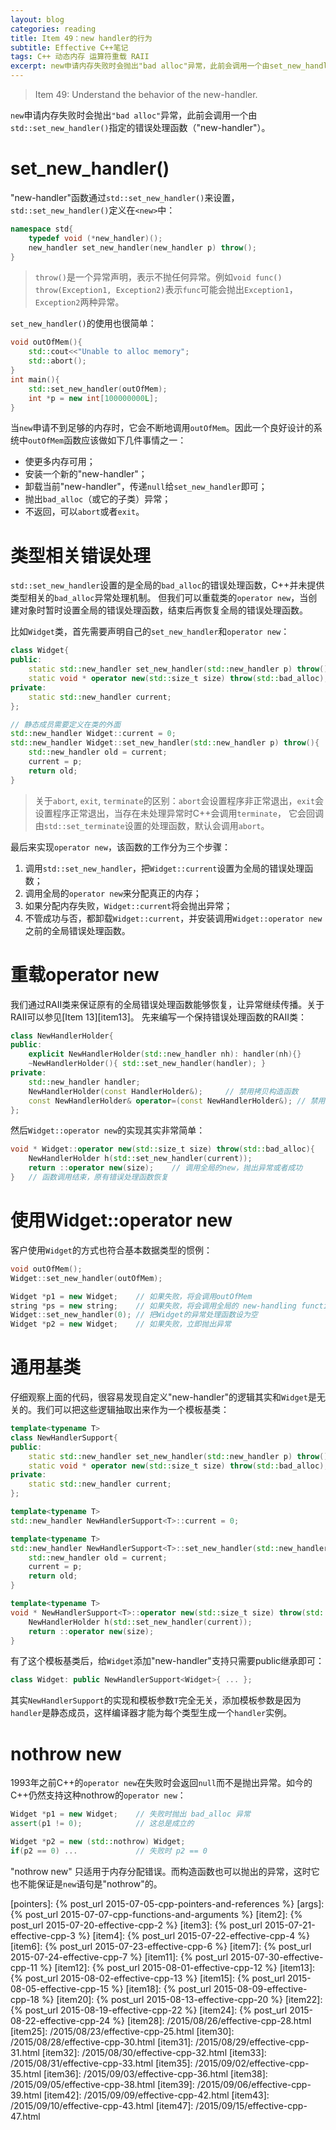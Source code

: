 ```yaml
---
layout: blog
categories: reading
title: Item 49：new handler的行为
subtitle: Effective C++笔记
tags: C++ 动态内存 运算符重载 RAII
excerpt: new申请内存失败时会抛出"bad alloc"异常，此前会调用一个由set_new_handler()指定的错误处理函数（"new-handler"）。
---
```


> Item 49: Understand the behavior of the new-handler.

`new`申请内存失败时会抛出`"bad alloc"`异常，此前会调用一个由`std::set_new_handler()`指定的错误处理函数（"new-handler"）。

<!--more-->

# set_new_handler()

"new-handler"函数通过`std::set_new_handler()`来设置，`std::set_new_handler()`定义在`<new>`中：

```cpp
namespace std{
    typedef void (*new_handler)();
    new_handler set_new_handler(new_handler p) throw();
}
```

> `throw()`是一个异常声明，表示不抛任何异常。例如`void func() throw(Exception1, Exception2)`表示`func`可能会抛出`Exception1`，`Exception2`两种异常。

`set_new_handler()`的使用也很简单：

```cpp
void outOfMem(){
    std::cout<<"Unable to alloc memory";
    std::abort();
}
int main(){
    std::set_new_handler(outOfMem);
    int *p = new int[100000000L];
}
```

当`new`申请不到足够的内存时，它会不断地调用`outOfMem`。因此一个良好设计的系统中`outOfMem`函数应该做如下几件事情之一：

* 使更多内存可用；
* 安装一个新的"new-handler"；
* 卸载当前"new-handler"，传递`null`给`set_new_handler`即可；
* 抛出`bad_alloc`（或它的子类）异常；
* 不返回，可以`abort`或者`exit`。

# 类型相关错误处理

`std::set_new_handler`设置的是全局的`bad_alloc`的错误处理函数，C++并未提供类型相关的`bad_alloc`异常处理机制。
但我们可以重载类的`operator new`，当创建对象时暂时设置全局的错误处理函数，结束后再恢复全局的错误处理函数。

比如`Widget`类，首先需要声明自己的`set_new_handler`和`operator new`：

```cpp
class Widget{
public:
    static std::new_handler set_new_handler(std::new_handler p) throw();
    static void * operator new(std::size_t size) throw(std::bad_alloc);
private:
    static std::new_handler current;
};

// 静态成员需要定义在类的外面
std::new_handler Widget::current = 0;
std::new_handler Widget::set_new_handler(std::new_handler p) throw(){
    std::new_handler old = current;
    current = p;
    return old;
}
```

> 关于`abort`, `exit`, `terminate`的区别：`abort`会设置程序非正常退出，`exit`会设置程序正常退出，当存在未处理异常时C++会调用`terminate`，
> 它会回调由`std::set_terminate`设置的处理函数，默认会调用`abort`。

最后来实现`operator new`，该函数的工作分为三个步骤：

1. 调用`std::set_new_handler`，把`Widget::current`设置为全局的错误处理函数；
2. 调用全局的`operator new`来分配真正的内存；
3. 如果分配内存失败，`Widget::current`将会抛出异常；
4. 不管成功与否，都卸载`Widget::current`，并安装调用`Widget::operator new`之前的全局错误处理函数。

# 重载operator new

我们通过RAII类来保证原有的全局错误处理函数能够恢复，让异常继续传播。关于RAII可以参见[Item 13][item13]。
先来编写一个保持错误处理函数的RAII类：

```cpp
class NewHandlerHolder{
public:
    explicit NewHandlerHolder(std::new_handler nh): handler(nh){}
    ~NewHandlerHolder(){ std::set_new_handler(handler); }
private:
    std::new_handler handler;
    NewHandlerHolder(const HandlerHolder&);     // 禁用拷贝构造函数
    const NewHandlerHolder& operator=(const NewHandlerHolder&); // 禁用赋值运算符
};
```

然后`Widget::operator new`的实现其实非常简单：

```cpp
void * Widget::operator new(std::size_t size) throw(std::bad_alloc){
    NewHandlerHolder h(std::set_new_handler(current));
    return ::operator new(size);    // 调用全局的new，抛出异常或者成功
}   // 函数调用结束，原有错误处理函数恢复
```

# 使用Widget::operator new

客户使用`Widget`的方式也符合基本数据类型的惯例：

```cpp
void outOfMem();
Widget::set_new_handler(outOfMem);

Widget *p1 = new Widget;    // 如果失败，将会调用outOfMem
string *ps = new string;    // 如果失败，将会调用全局的 new-handling function，当然如果没有的话就没有了
Widget::set_new_handler(0); // 把Widget的异常处理函数设为空
Widget *p2 = new Widget;    // 如果失败，立即抛出异常
```

# 通用基类

仔细观察上面的代码，很容易发现自定义"new-handler"的逻辑其实和`Widget`是无关的。我们可以把这些逻辑抽取出来作为一个模板基类：

```cpp
template<typename T>
class NewHandlerSupport{
public:
    static std::new_handler set_new_handler(std::new_handler p) throw();
    static void * operator new(std::size_t size) throw(std::bad_alloc);
private:
    static std::new_handler current;
};

template<typename T>
std::new_handler NewHandlerSupport<T>::current = 0;

template<typename T>
std::new_handler NewHandlerSupport<T>::set_new_handler(std::new_handler p) throw(){
    std::new_handler old = current;
    current = p;
    return old;
}

template<typename T>
void * NewHandlerSupport<T>::operator new(std::size_t size) throw(std::bad_alloc){
    NewHandlerHolder h(std::set_new_handler(current));
    return ::operator new(size);
}
```

有了这个模板基类后，给`Widget`添加"new-handler"支持只需要public继承即可：

```cpp
class Widget: public NewHandlerSupport<Widget>{ ... };
```

其实`NewHandlerSupport`的实现和模板参数`T`完全无关，添加模板参数是因为`handler`是静态成员，这样编译器才能为每个类型生成一个`handler`实例。

# nothrow new

1993年之前C++的`operator new`在失败时会返回`null`而不是抛出异常。如今的C++仍然支持这种nothrow的`operator new`：

```cpp
Widget *p1 = new Widget;    // 失败时抛出 bad_alloc 异常
assert(p1 != 0);            // 这总是成立的

Widget *p2 = new (std::nothrow) Widget;
if(p2 == 0) ...             // 失败时 p2 == 0
```

"nothrow new" 只适用于内存分配错误。而构造函数也可以抛出的异常，这时它也不能保证是`new`语句是"nothrow"的。

[pointers]: {% post_url 2015-07-05-cpp-pointers-and-references %}
[args]: {% post_url 2015-07-07-cpp-functions-and-arguments %}
[item2]: {% post_url 2015-07-20-effective-cpp-2 %}
[item3]: {% post_url 2015-07-21-effective-cpp-3 %}
[item4]: {% post_url 2015-07-22-effective-cpp-4 %}
[item6]: {% post_url 2015-07-23-effective-cpp-6 %}
[item7]: {% post_url 2015-07-24-effective-cpp-7 %}
[item11]: {% post_url 2015-07-30-effective-cpp-11 %}
[item12]: {% post_url 2015-08-01-effective-cpp-12 %}
[item13]: {% post_url 2015-08-02-effective-cpp-13 %}
[item15]: {% post_url 2015-08-05-effective-cpp-15 %}
[item18]: {% post_url 2015-08-09-effective-cpp-18 %}
[item20]: {% post_url 2015-08-13-effective-cpp-20 %}
[item22]: {% post_url 2015-08-19-effective-cpp-22 %}
[item24]: {% post_url 2015-08-22-effective-cpp-24 %}
[item28]: /2015/08/26/effective-cpp-28.html
[item25]: /2015/08/23/effective-cpp-25.html
[item30]: /2015/08/28/effective-cpp-30.html
[item31]: /2015/08/29/effective-cpp-31.html
[item32]: /2015/08/30/effective-cpp-32.html
[item33]: /2015/08/31/effective-cpp-33.html
[item35]: /2015/09/02/effective-cpp-35.html
[item36]: /2015/09/03/effective-cpp-36.html
[item38]: /2015/09/05/effective-cpp-38.html
[item39]: /2015/09/06/effective-cpp-39.html
[item42]: /2015/09/09/effective-cpp-42.html
[item43]: /2015/09/10/effective-cpp-43.html
[item47]: /2015/09/15/effective-cpp-47.html
